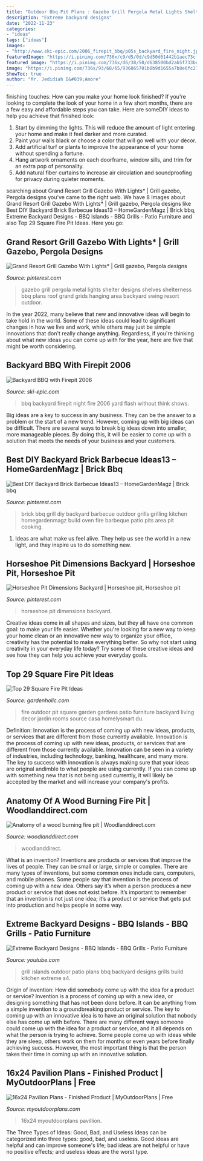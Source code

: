 ```yaml
---
title: "Outdoor Bbq Pit Plans : Gazebo Grill Pergola Metal Lights Shelter Designs Shelves Shelterness Bbq Plans Roof Grand Grids Hanging Area Backyard Swing Resort Outdoor"
description: "Extreme backyard designs"
date: "2022-11-23"
categories:
- "ideas"
tags: ["ideas"]
images:
- "http://www.ski-epic.com/2006_firepit_bbq/p05s_backyard_fire_night.jpg"
featuredImage: "https://i.pinimg.com/736x/c9/d5/0d/c9d50d61442b1aec73cfc35f213bbb56.jpg"
featured_image: "https://i.pinimg.com/736x/d6/38/50/d638500bd2ab5f733bc764e64e8d4fed.jpg"
image: "https://i.pinimg.com/736x/93/68/65/936865701b0b9d1655a7b8e6fc27806f.jpg"
ShowToc: true
author: "Mr. Jedidiah D&#039;Amore"
---
```



finishing touches: How can you make your home look finished?
If you're looking to complete the look of your home in a few short months, there are a few easy and affordable steps you can take. Here are someDIY ideas to help you achieve that finished look: 
1. Start by dimming the lights. This will reduce the amount of light entering your home and make it feel darker and more curated. 
2. Paint your walls black or choose a color that will go well with your décor. 
3. Add artificial turf or plants to improve the appearance of your home without spending a fortune. 
4. Hang artwork ornaments on each doorframe, window sills, and trim for an extra pop of personality. 
5. Add natural fiber curtains to increase air circulation and soundproofing for privacy during quieter moments.

	

		
searching about Grand Resort Grill Gazebo With Lights* | Grill gazebo, Pergola designs you've came to the right web. We have 8 Images about Grand Resort Grill Gazebo With Lights* | Grill gazebo, Pergola designs like Best DIY Backyard Brick Barbecue Ideas13 – HomeGardenMagz | Brick bbq, Extreme Backyard Designs - BBQ Islands - BBQ Grills - Patio Furniture and also Top 29 Square Fire Pit Ideas. Here you go:
		
    
## Grand Resort Grill Gazebo With Lights* | Grill Gazebo, Pergola Designs

<img loading=lazy src="https://i.pinimg.com/736x/c9/d5/0d/c9d50d61442b1aec73cfc35f213bbb56.jpg" onerror="this.onerror=null;this.src='https://tse2.mm.bing.net/th?id=OIP.fGr4gyRL82vUQdIiauVKVgHaHa&amp;pid=15.1';" alt="Grand Resort Grill Gazebo With Lights* | Grill gazebo, Pergola designs">

_Source: pinterest.com_

>gazebo grill pergola metal lights shelter designs shelves shelterness bbq plans roof grand grids hanging area backyard swing resort outdoor. 

	

In the year 2022, many believe that new and innovative ideas will begin to take hold in the world. Some of these ideas could lead to significant changes in how we live and work, while others may just be simple innovations that don't really change anything. Regardless, if you're thinking about what new ideas you can come up with for the year, here are five that might be worth considering.

    
## Backyard BBQ With Firepit 2006

<img loading=lazy src="http://www.ski-epic.com/2006_firepit_bbq/p05s_backyard_fire_night.jpg" onerror="this.onerror=null;this.src='https://tse4.mm.bing.net/th?id=OIP.MPmtEqlR5nEn-24BcniVjQHaFj&amp;pid=15.1';" alt="Backyard BBQ with Firepit 2006">

_Source: ski-epic.com_

>bbq backyard firepit night fire 2006 yard flash without think shows. 

	

Big ideas are a key to success in any business. They can be the answer to a problem or the start of a new trend. However, coming up with big ideas can be difficult. There are several ways to break big ideas down into smaller, more manageable pieces. By doing this, it will be easier to come up with a solution that meets the needs of your business and your customers.

    
## Best DIY Backyard Brick Barbecue Ideas13 – HomeGardenMagz | Brick Bbq

<img loading=lazy src="https://i.pinimg.com/736x/93/68/65/936865701b0b9d1655a7b8e6fc27806f.jpg" onerror="this.onerror=null;this.src='https://tse1.mm.bing.net/th?id=OIP.yNqEMo5euA6al_aOqfH5ngHaL2&amp;pid=15.1';" alt="Best DIY Backyard Brick Barbecue Ideas13 – HomeGardenMagz | Brick bbq">

_Source: pinterest.com_

>brick bbq grill diy backyard barbecue outdoor grills grilling kitchen homegardenmagz build oven fire barbeque patio pits area pit cooking. 

	

1. Ideas are what make us feel alive. They help us see the world in a new light, and they inspire us to do something new.

    
## Horseshoe Pit Dimensions Backyard | Horseshoe Pit, Horseshoe Pit

<img loading=lazy src="https://i.pinimg.com/736x/d6/38/50/d638500bd2ab5f733bc764e64e8d4fed.jpg" onerror="this.onerror=null;this.src='https://tse3.mm.bing.net/th?id=OIP.oRGzvEACYIgqg_krzDzALgHaJ4&amp;pid=15.1';" alt="Horseshoe Pit Dimensions Backyard | Horseshoe pit, Horseshoe pit">

_Source: pinterest.com_

>horseshoe pit dimensions backyard. 

	

Creative ideas come in all shapes and sizes, but they all have one common goal: to make your life easier. Whether you're looking for a new way to keep your home clean or an innovative new way to organize your office, creativity has the potential to make everything better. So why not start using creativity in your everyday life today? Try some of these creative ideas and see how they can help you achieve your everyday goals.

    
## Top 29 Square Fire Pit Ideas

<img loading=lazy src="https://gardenholic.com/wp-content/uploads/2020/03/square-Fire-Pit-Ideas18.jpg" onerror="this.onerror=null;this.src='https://tse2.mm.bing.net/th?id=OIP.RvYZ_kGEIZ1af4MLX2UXNgHaLH&amp;pid=15.1';" alt="Top 29 Square Fire Pit Ideas">

_Source: gardenholic.com_

>fire outdoor pit square garden gardens patio furniture backyard living decor jardin rooms source casa homelysmart du. 

	

Definition: Innovation is the process of coming up with new ideas, products, or services that are different from those currently available.
Innovation is the process of coming up with new ideas, products, or services that are different from those currently available. Innovation can be seen in a variety of industries, including technology, banking, healthcare, and many more. The key to success with innovation is always making sure that your ideas are original andimble to what people are using currently. If you can come up with something new that is not being used currently, it will likely be accepted by the market and will increase your company's profits.

    
## Anatomy Of A Wood Burning Fire Pit | Woodlanddirect.com

<img loading=lazy src="https://s3.amazonaws.com/assets.woodlanddirect.com/learning-center/AnatomyWoodBurningFirePit/Patriot_650px.jpg" onerror="this.onerror=null;this.src='https://tse2.mm.bing.net/th?id=OIP.1dti9QFdlTrfaYqNg4C9SgHaE7&amp;pid=15.1';" alt="Anatomy of a wood burning fire pit | Woodlanddirect.com">

_Source: woodlanddirect.com_

>woodlanddirect. 

	

What is an invention?
Inventions are products or services that improve the lives of people. They can be small or large, simple or complex. There are many types of inventions, but some common ones include cars, computers, and mobile phones. Some people say that invention is the process of coming up with a new idea. Others say it’s when a person produces a new product or service that does not exist before. It’s important to remember that an invention is not just one idea; it’s a product or service that gets put into production and helps people in some way.

    
## Extreme Backyard Designs - BBQ Islands - BBQ Grills - Patio Furniture

<img loading=lazy src="http://i.ytimg.com/vi/4pOBhkDp-s4/maxresdefault.jpg" onerror="this.onerror=null;this.src='https://tse3.mm.bing.net/th?id=OIP.0NRkc6mCf1EVn38XZw-HeQHaEK&amp;pid=15.1';" alt="Extreme Backyard Designs - BBQ Islands - BBQ Grills - Patio Furniture">

_Source: youtube.com_

>grill islands outdoor patio plans bbq backyard designs grills build kitchen extreme s4. 

	

Origin of invention: How did somebody come up with the idea for a product or service?
Invention is a process of coming up with a new idea, or designing something that has not been done before. It can be anything from a simple invention to a groundbreaking product or service. The key to coming up with an innovative idea is to have an original solution that nobody else has come up with before. There are many different ways someone could come up with the idea for a product or service, and it all depends on what the person is trying to achieve. Some people come up with ideas while they are sleep, others work on them for months or even years before finally achieving success. However, the most important thing is that the person takes their time in coming up with an innovative solution.

    
## 16x24 Pavilion Plans - Finished Product | MyOutdoorPlans | Free

<img loading=lazy src="https://myoutdoorplans.com/wp-content/uploads/2019/09/How-to-build-an-outdoor-pavilion-600x450.png" onerror="this.onerror=null;this.src='https://tse1.mm.bing.net/th?id=OIP.95wC_aAi0d5sXxKOh055XgHaFj&amp;pid=15.1';" alt="16x24 Pavilion Plans - Finished Product | MyOutdoorPlans | Free">

_Source: myoutdoorplans.com_

>16x24 myoutdoorplans pavillion. 

	

The Three Types of Ideas: Good, Bad, and Useless
Ideas can be categorized into three types: good, bad, and useless. Good ideas are helpful and can improve someone's life; bad ideas are not helpful or have no positive effects; and useless ideas are the worst type.

